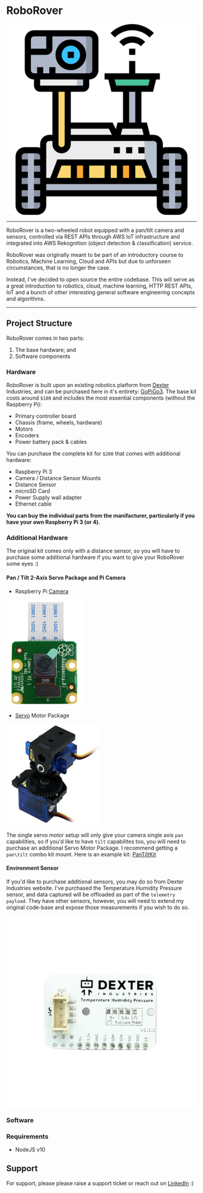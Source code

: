# RoboRover

![Alt text](./docs/mars-rover.png)

----

RoboRover is a two-wheeled robot equipped with a pan/tilt camera and sensors, controlled via REST APIs through AWS IoT 
infrastructure and integrated into AWS Rekognition (object detection & classification) service.

RoboRover was originally meant to be part of an introductory course to Robotics, Machine Learning, Cloud and APIs but due
to unforseen circumstances, that is no longer the case.

Instead, I've decided to open source the entire codebase. This will serve as a great introduction to robotics, cloud, machine learning,
HTTP REST APIs, IoT and a bunch of other interesting general software engineering concepts and algorithms.

----

## Project Structure

RoboRover comes in two parts:

1. The base hardware; and
2. Software components

### Hardware

RoboRover is built upon an existing robotics platform from [Dexter] Industries, and can be purchased here in it's entirety: [GoPiGo3]. 
The base kit costs around `$100` and includes the most essential components (without the Raspberry Pi):

- Primary controller board
- Chassis (frame, wheels, hardware)
- Motors
- Encoders
- Power battery pack & cables

You can purchase the complete kit for `$200` that comes with additional hardware:

- Raspberry Pi 3
- Camera / Distance Sensor Mounts
- Distance Sensor
- microSD Card
- Power Supply wall adapter
- Ethernet cable

**You can buy the individual parts from the manifacturer, particularly if you have your own Raspberry Pi 3 (or 4).**

### Additional Hardware

The original kit comes only with a distance sensor, so you will have to purchase some additional hardware if you want to give your RoboRover some eyes :)

#### Pan / Tilt 2-Axis Servo Package and Pi Camera

- Raspberry Pi [Camera]

![Alt text](./docs/pi-cam.png)

- [Servo] Motor Package

![Alt text](./docs/spt50.png)

The single servo motor setup will only give your camera single axis `pan` capabilities, so if you'd like to have `tilt` capabilites too, you will
need to purchase an additional Servo Motor Package. I recommend getting a `pan\tilt` combo kit mount. Here is an example kit: [PanTiltKit]

#### Environment Sensor

If you'd like to purchase additional sensors, you may do so from Dexter Industries website. I've purchased the Temperature Humidity Pressure sensor,
and data captured will be offloaded as part of the `telemetry payload`. They have other sensors, however, you will need to extend my original code-base
and expose those measurements if you wish to do so.

![Alt text](./docs/TempHumPress.png)

### Software


### Requirements

* NodeJS v10


## Support

For support, please please raise a support ticket or reach out on [LinkedIn] :)

[PanTiltKit]: https://www.servocity.com/spt50
[Servo]: https://shop.dexterindustries.com/shop/sensors-accessories/sensors-actuators/servo-package
[Camera]: https://shop.dexterindustries.com/shop/sensors-accessories/sensors-actuators/raspberry-pi-camera
[Dexter]: https://www.dexterindustries.com/
[GoPiGo3]: https://www.dexterindustries.com/gopigo3/
[Serverless]: https://serverless.com/
[LinkedIn]: https://www.linkedin.com/in/sasasavic/
